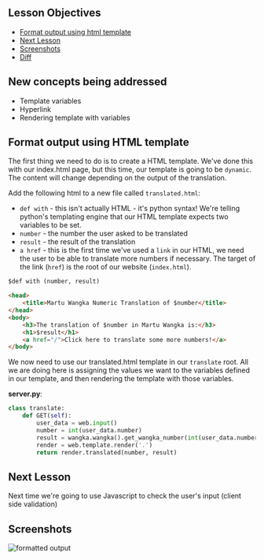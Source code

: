 ## Lesson Objectives

* [Format output using html template](#format-output-using-html-template)
* [Next Lesson](#next-lesson)
* [Screenshots](#screenshots)
* [Diff](https://github.com/lathonez/wangka/compare/lesson-eleven...lesson-twelve)

## New concepts being addressed

* Template variables
* Hyperlink
* Rendering template with variables

## Format output using HTML template

The first thing we need to do is to create a HTML template. We've done this with our index.html page, but this time, our template is going to be `dynamic`. The content will change depending on the output of the translation.

Add the following html to a new file called `translated.html`:

* `def with` - this isn't actually HTML - it's python syntax! We're telling python's templating engine that our HTML template expects two variables to be set.
* `number` - the number the user asked to be translated
* `result` - the result of the translation
* `a href` - this is the first time we've used a `link` in our HTML, we need the user to be able to translate more numbers if necessary. The target of the link (`href`) is the root of our website (`index.html`).

```html
$def with (number, result)

<head>
    <title>Martu Wangka Numeric Translation of $number</title>
</head>
<body>
    <h3>The translation of $number in Martu Wangka is:</h3>
    <h1>$result</h1>
    <a href="/">Click here to translate some more numbers!</a>
</body>
```

We now need to use our translated.html template in our `translate` root. All we are doing here is assigning the values we want to the variables defined in our template, and then rendering the template with those variables.

**server.py**:

```python
class translate:
    def GET(self):
        user_data = web.input()
        number = int(user_data.number)
        result = wangka.wangka().get_wangka_number(int(user_data.number))
        render = web.template.render('.')
        return render.translated(number, result)
```


## Next Lesson

Next time we're going to use Javascript to check the user's input (client side validation)

## Screenshots

![formatted output](https://github.com/lathonez/wangka/blob/master/lessons/screens/11-after.PNG "formatted output")